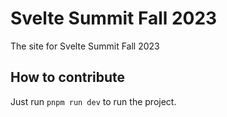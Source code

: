 # Svelte Summit Fall 2023

The site for Svelte Summit Fall 2023

## How to contribute

Just run `pnpm run dev` to run the project.
